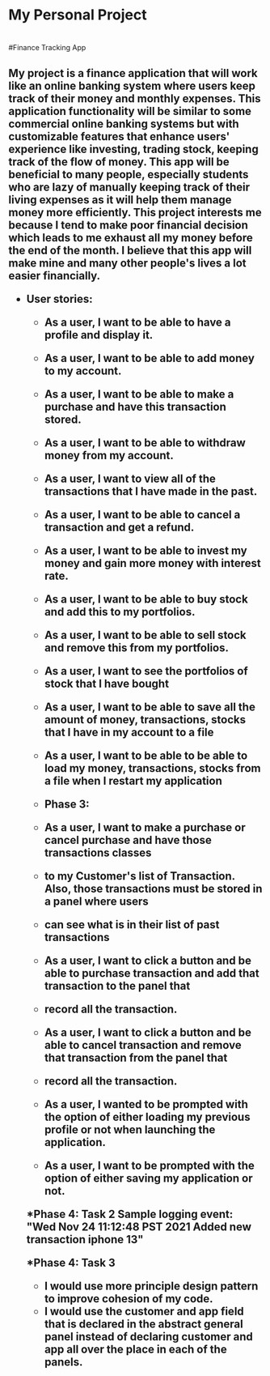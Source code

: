 # My Personal Project <h1>
#Finance Tracking App<h2>

My project is a finance application that will work like an online banking system where users keep track of their money
and monthly expenses. This application functionality will be similar to some commercial online banking systems but with
customizable features that enhance users' experience like investing, trading stock, keeping track of the flow of
money. This app will be beneficial to many people, especially students who are lazy of
manually keeping track of their living expenses as it will help them manage money more efficiently. This project interests
me because I tend to make poor financial decision which leads to me exhaust all my money before the end of the month.
I believe that this app will make mine and many other people's lives a lot easier financially.

* User stories:
    
    * As a user, I want to be able to have a profile and display it.
    * As a user, I want to be able to add money to my account.
    * As a user, I want to be able to make a purchase and have this transaction stored.
    * As a user, I want to be able to withdraw money from my account.  
    * As a user, I want to view all of the transactions that I have made in the past.
    * As a user, I want to be able to cancel a transaction and get a refund.
    * As a user, I want to be able to invest my money and gain more money with interest rate.
    * As a user, I want to be able to buy stock and add this to my portfolios.
    * As a user, I want to be able to sell stock and remove this from my portfolios.
    * As a user, I want to see the portfolios of stock that I have bought
    * As a user, I want to be able to save all the amount of money, transactions, stocks that I have in my account to a file
    * As a user, I want to be able to be able to load my money, transactions, stocks from a file when I restart my application
      
    * Phase 3:
    * As a user, I want to make a purchase or cancel purchase and have those transactions classes
    * to my Customer's list of Transaction. Also, those transactions must be stored in a panel where users
    * can see what is in their list of past transactions
    * As a user, I want to click a button and be able to purchase transaction and add that transaction to the panel that
    * record all the transaction.
    * As a user, I want to click a button and be able to cancel transaction and remove that transaction from the panel that
    * record all the transaction.
    * As a user, I wanted to be prompted with the option of either loading my previous profile or not when launching the application.
    * As a user, I want to be prompted with the option of either saving my application or not.
    
    *Phase 4: Task 2
    Sample logging event:
    "Wed Nov 24 11:12:48 PST 2021
    Added new transaction iphone 13"
  
    *Phase 4: Task 3
    - I would use more principle design pattern to improve cohesion of my code.
    - I would use the customer and app field that is declared in the abstract general panel instead of declaring customer 
    and app all over the place in each of the panels.